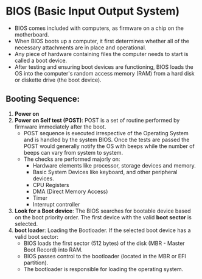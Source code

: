 # BIOS (Basic Input Output System)
- BIOS comes included with computers, as firmware on a chip on the motherboard.
- When BIOS boots up a computer, it first determines whether all of the necessary attachments are in place and operational.
- Any piece of hardware containing files the computer needs to start is called a boot device.
- After testing and ensuring boot devices are functioning, BIOS loads the OS into the computer's random access memory (RAM) from a hard disk or diskette drive (the boot device).

## Booting Sequence:
1. **Power on**
2. **Power on Self test (POST)**: POST is a set of routine performed by firmware immediately after the boot.
    - POST sequence is executed irrespective of the Operating System and is handled by the system BIOS. Once the tests are passed the POST would generally notify the OS with beeps while the number of beeps can vary from system to system.
    - The checks are performed majorly on:
        - Hardware elements like processor, storage devices and memory.
        - Basic System Devices like keyboard, and other peripheral devices.
        - CPU Registers
        - DMA (Direct Memory Access)
        - Timer
        - Interrupt controller
3. **Look for a Boot device**: The BIOS searches for bootable device based on the boot priority order. The first device with the valid **boot sector** is selected.
4. **boot loader**: Loading the Bootloader. If the selected boot device has a valid boot sector:
    - BIOS loads the first sector (512 bytes) of the disk (MBR - Master Boot Record) into RAM.
    - BIOS passes control to the bootloader (located in the MBR or EFI partition).
    - The bootloader is responsible for loading the operating system.

